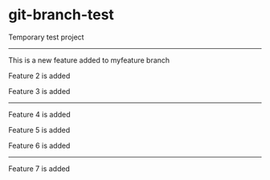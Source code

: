 # git-branch-test
Temporary test project
**********************

This is a new feature added to myfeature branch

Feature 2 is added

Feature 3 is added

**********************
Feature 4 is added

Feature 5 is added

Feature 6 is added

**********************
Feature 7 is added